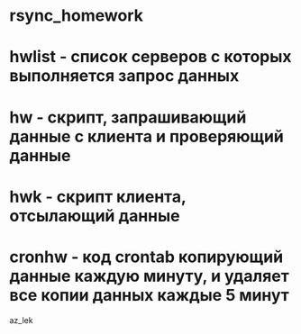 # rsync_homework
# hwlist - список серверов с которых выполняется запрос данных
# hw - скрипт, запрашивающий данные с клиента и проверяющий данные
# hwk - скрипт клиента, отсылающий данные
# cronhw - код crontab копирующий данные каждую минуту, и удаляет все копии данных каждые 5 минут
az_lek
